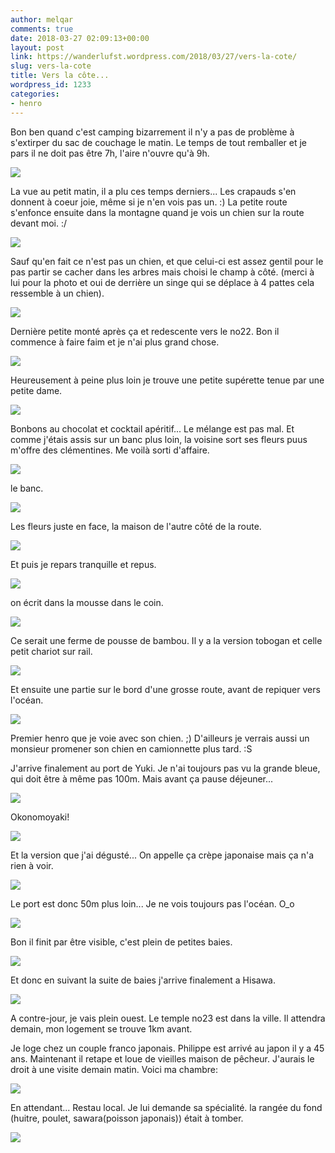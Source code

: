 ```yaml
---
author: melqar
comments: true
date: 2018-03-27 02:09:13+00:00
layout: post
link: https://wanderlufst.wordpress.com/2018/03/27/vers-la-cote/
slug: vers-la-cote
title: Vers la côte...
wordpress_id: 1233
categories:
- henro
---
```


Bon ben quand c'est camping bizarrement il n'y a pas de problème à s'extirper du sac de couchage le matin. Le temps de tout remballer et je pars il ne doit pas être 7h, l'aire n'ouvre qu'à 9h.

![](https://wanderlufst.files.wordpress.com/2018/03/img_20180322_070652-481675443.jpg)

La vue au petit matin, il a plu ces temps derniers... Les crapauds s'en donnent à coeur joie, même si je n'en vois pas un. :) La petite route s'enfonce ensuite dans la montagne quand je vois un chien sur la route devant moi. :/

![](https://wanderlufst.files.wordpress.com/2018/03/img_20180322_07151374550724.jpg)

Sauf qu'en fait ce n'est pas un chien, et que celui-ci est assez gentil pour le pas partir se cacher dans les arbres mais choisi le champ à côté. (merci à lui pour la photo et oui de derrière un singe qui se déplace à 4 pattes cela ressemble à un chien).

![](https://wanderlufst.files.wordpress.com/2018/03/img_20180322_073717870310507.jpg)

Dernière petite monté après ça et redescente vers le no22. Bon il commence à faire faim et je n'ai plus grand chose.

![](https://wanderlufst.files.wordpress.com/2018/03/img_20180322_082142-1243464190.jpg)

Heureusement à peine plus loin je trouve une petite supérette tenue par une petite dame.

![](https://wanderlufst.files.wordpress.com/2018/03/img_20180322_090045-138634230.jpg)

Bonbons au chocolat et cocktail apéritif... Le mélange est pas mal. Et comme j'étais assis sur un banc plus loin, la voisine sort ses fleurs puus m'offre des clémentines. Me voilà sorti d'affaire.

![](https://wanderlufst.files.wordpress.com/2018/03/img_20180322_0919351605347792.jpg)

le banc.

![](https://wanderlufst.files.wordpress.com/2018/03/img_20180322_09194490715176.jpg)

Les fleurs juste en face, la maison de l'autre côté de la route.

![](https://wanderlufst.files.wordpress.com/2018/03/img_20180322_091939-302224291.jpg)

Et puis je repars tranquille et repus.

![](https://wanderlufst.files.wordpress.com/2018/03/img_20180322_094038310526035.jpg)

on écrit dans la mousse dans le coin.

![](https://wanderlufst.files.wordpress.com/2018/03/img_20180322_094748865481970.jpg)

Ce serait une ferme de pousse de bambou. Il y a la version tobogan et celle petit chariot sur rail.

![](https://wanderlufst.files.wordpress.com/2018/03/img_20180322_0956162657050.jpg)

Et ensuite une partie sur le bord d'une grosse route, avant de repiquer vers l'océan.

![](https://wanderlufst.files.wordpress.com/2018/03/img_20180322_104510347471338.jpg)

Premier henro que je voie avec son chien. ;) D'ailleurs je verrais aussi un monsieur promener son chien en camionnette plus tard. :S

J'arrive finalement au port de Yuki. Je n'ai toujours pas vu la grande bleue, qui doit être à même pas 100m. Mais avant ça pause déjeuner...

![](https://wanderlufst.files.wordpress.com/2018/03/img_20180322_120235-210891236.jpg)

Okonomoyaki!

![](https://wanderlufst.files.wordpress.com/2018/03/img_20180322_121254-1994138916.jpg)

Et la version que j'ai dégusté... On appelle ça crèpe japonaise mais ça n'a rien à voir.

![](https://wanderlufst.files.wordpress.com/2018/03/img_20180322_123716-925987298.jpg)

Le port est donc 50m plus loin... Je ne vois toujours pas l'océan. O_o

![](https://wanderlufst.files.wordpress.com/2018/03/img_20180322_131754-861400959.jpg)

Bon il finit par être visible, c'est plein de petites baies.

![](https://wanderlufst.files.wordpress.com/2018/03/img_20180322_134517-1657675407.jpg)

Et donc en suivant la suite de baies j'arrive finalement a Hisawa.

![](https://wanderlufst.files.wordpress.com/2018/03/img_20180322_1522331882445402.jpg)

A contre-jour, je vais plein ouest. Le temple no23 est dans la ville. Il attendra demain, mon logement se trouve 1km avant.

Je loge chez un couple franco japonais. Philippe est arrivé au japon il y a 45 ans. Maintenant il retape et loue de vieilles maison de pêcheur. J'aurais le droit à une visite demain matin. Voici ma chambre:

![](https://wanderlufst.files.wordpress.com/2018/03/img_20180322_160744-1743055889.jpg)



En attendant... Restau local. Je lui demande sa spécialité. la rangée du fond (huitre, poulet, sawara(poisson japonais)) était à tomber.

![](https://wanderlufst.files.wordpress.com/2018/03/img_20180322_192334-1879767734.jpg)
